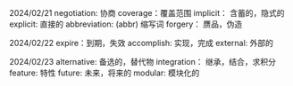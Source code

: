 2024/02/21
negotiation: 协商
coverage：覆盖范围
implicit： 含蓄的，隐式的
explicit: 直接的
abbreviation: (abbr) 缩写词
forgery： 赝品，伪造

2024/02/22
expire：到期，失效
accomplish: 实现，完成
external: 外部的

2024/02/23
alternative: 备选的，替代物
integration： 继承，结合，求积分
feature: 特性
future: 未来，将来的
modular: 模块化的

